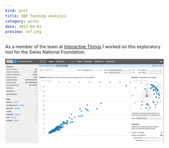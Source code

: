 ```yaml
---
kind: post
title: SNF funding analysis
category: works
date: 2013-04-03
preview: snf.png
---
```


As a member of the team at <a href="http://interactivethings.com">Interactive Things</a>
I worked on this exploratory tool for the Swiss National Foundation. 

![](snf.png)

